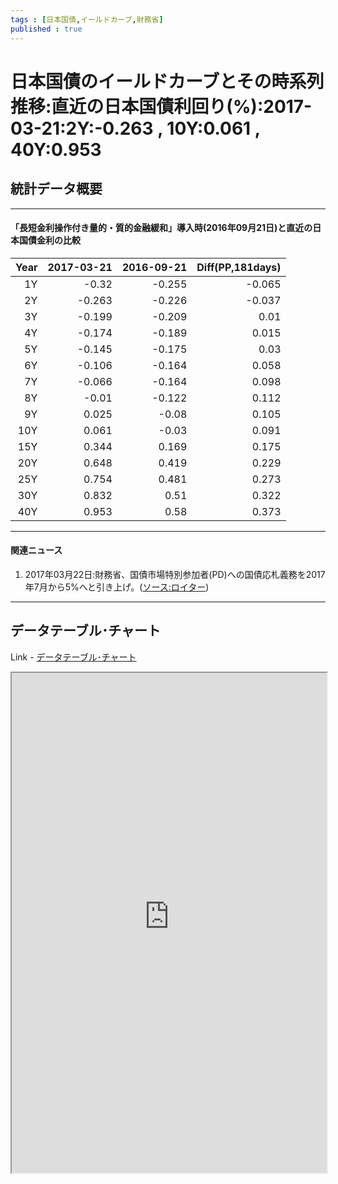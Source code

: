 ```yaml
--- 
tags : [日本国債,イールドカーブ,財務省] 
published : true
---
```

#  日本国債のイールドカーブとその時系列推移:直近の日本国債利回り(%):2017-03-21:2Y:-0.263 , 10Y:0.061 , 40Y:0.953
## 統計データ概要

***

#### 「長短金利操作付き量的・質的金融緩和」導入時(2016年09月21日)と直近の日本国債金利の比較




| Year| 2017-03-21| 2016-09-21| Diff(PP,181days)|
|----:|----------:|----------:|----------------:|
|   1Y|      -0.32|     -0.255|           -0.065|
|   2Y|     -0.263|     -0.226|           -0.037|
|   3Y|     -0.199|     -0.209|             0.01|
|   4Y|     -0.174|     -0.189|            0.015|
|   5Y|     -0.145|     -0.175|             0.03|
|   6Y|     -0.106|     -0.164|            0.058|
|   7Y|     -0.066|     -0.164|            0.098|
|   8Y|      -0.01|     -0.122|            0.112|
|   9Y|      0.025|      -0.08|            0.105|
|  10Y|      0.061|      -0.03|            0.091|
|  15Y|      0.344|      0.169|            0.175|
|  20Y|      0.648|      0.419|            0.229|
|  25Y|      0.754|      0.481|            0.273|
|  30Y|      0.832|       0.51|            0.322|
|  40Y|      0.953|       0.58|            0.373|



***

#### 関連ニュース

1. 2017年03月22日:財務省、国債市場特別参加者(PD)への国債応札義務を2017年7月から5%へと引き上げ。([ソース:ロイター](http://jp.reuters.com/article/%E3%80%94%E3%83%9E%E3%83%BC%E3%82%B1%E3%83%83%E3%83%88%E3%82%A2%E3%82%A4%E3%80%95%E9%87%91%E5%88%A9%EF%BC%9A%EF%BC%B0%EF%BC%A4%E4%BC%9A%E5%90%88%E3%81%A7%E5%9B%BD%E5%82%B5%E5%BF%9C%E6%9C%AD%E7%BE%A9%E5%8B%99%E5%BC%95%E3%81%8D%E4%B8%8A%E3%81%92%E3%81%AB%E8%B3%9B%E5%90%8C-%E6%9C%9B%E3%81%BE%E3%81%97%E3%81%84%E6%96%B9%E5%90%91%E3%81%A8%E3%81%AE%E5%A3%B0-idJPL3N1GZ2M8?il=0))


***
	
## データテーブル･チャート
Link - [データテーブル･チャート](http://knowledgevault.saecanet.com/charts/am-consulting.co.jp-yieldCurve.html)
<iframe src="http://knowledgevault.saecanet.com/charts/am-consulting.co.jp-yieldCurve.html" width="100%" height="800px"></iframe>